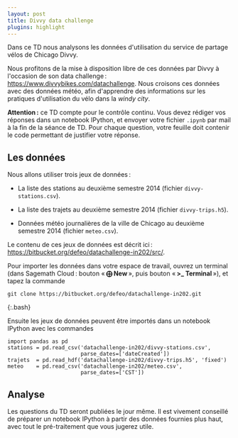 ```yaml
---
layout: post
title: Divvy data challenge
plugins: highlight
---
```


Dans ce TD nous analysons les données d'utilisation du service de
partage vélos de Chicago Divvy.

Nous profitons de la mise à disposition libre de ces données par Divvy
à l'occasion de son data challenge :
<https://www.divvybikes.com/datachallenge>. Nous croisons ces données
avec des données météo, afin d'apprendre des informations sur les
pratiques d'utilisation du vélo dans la *windy city*.

**Attention :** ce TD compte pour le contrôle continu. Vous devez
rédiger vos réponses dans un notebook IPython, et envoyer votre
fichier `.ipynb` par mail à la fin de la séance de TD. Pour chaque
question, votre feuille doit contenir le code permettant de justifier
votre réponse.

## Les données

Nous allons utiliser trois jeux de données :

- La liste des stations au deuxième semestre 2014 (fichier
  `divvy-stations.csv`).

- La liste des trajets au deuxième semestre 2014 (fichier
  `divvy-trips.h5`).

- Données météo journalières de la ville de Chicago au deuxième
  semestre 2014 (fichier `meteo.csv`).

Le contenu de ces jeux de données est décrit ici :
<https://bitbucket.org/defeo/datachallenge-in202/src/>.

Pour importer les données dans votre espace de travail, ouvrez un
terminal (dans Sagemath Cloud : bouton « **⨁ New** », puis bouton
« **>_ Terminal** »), et tapez la commande

~~~
git clone https://bitbucket.org/defeo/datachallenge-in202.git
~~~
{:.bash}

Ensuite les jeux de données peuvent être importés dans un notebook
IPython avec les commandes

~~~
import pandas as pd
stations = pd.read_csv('datachallenge-in202/divvy-stations.csv',
                       parse_dates=['dateCreated'])
trajets  = pd.read_hdf('datachallenge-in202/divvy-trips.h5', 'fixed')
meteo    = pd.read_csv('datachallenge-in202/meteo.csv',
                       parse_dates=['CST'])
~~~


## Analyse

Les questions du TD seront publiées le jour même. Il est vivement
conseillé de préparer un notebook IPython à partir des données
fournies plus haut, avec tout le pré-traitement que vous jugerez
utile.
